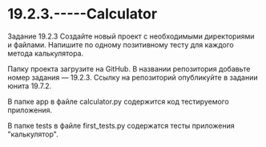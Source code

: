 # 19.2.3.-----Calculator

Задание 19.2.3
Создайте новый проект с необходимыми директориями и файлами.
Напишите по одному позитивному тесту для каждого метода калькулятора. 

Папку проекта загрузите на GitHub. В названии репозитория добавьте номер задания — 19.2.3. 
Ссылку на репозиторий опубликуйте в задании юнита 19.7.2.

В папке app  в файле calculator.py содержится код тестируемого приложения.

В папке tests в файле first_tests.py содержатся тесты приложения "калькулятор".
